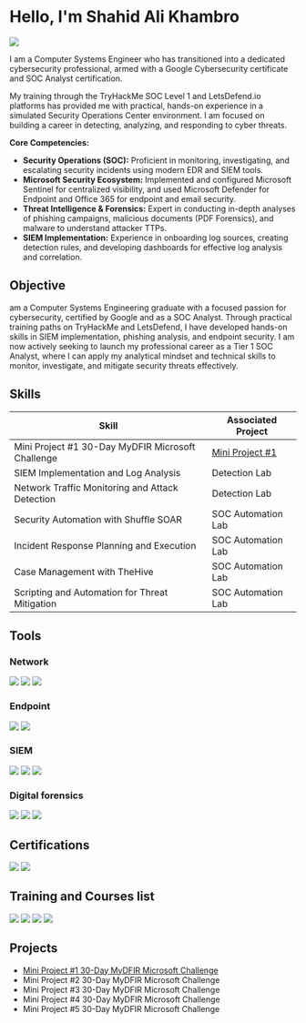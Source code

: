 # Hello, I'm Shahid Ali Khambro
<a href="https://www.linkedin.com/in/shahidalikhambro/"><img src="https://img.shields.io/badge/-LinkedIn-0072b1?&style=for-the-badge&logo=linkedin&logoColor=white" /></a>


I am a Computer Systems Engineer who has transitioned into a dedicated cybersecurity professional, armed with a Google Cybersecurity certificate and SOC Analyst certification.

My training through the TryHackMe SOC Level 1 and LetsDefend.io platforms has provided me with practical, hands-on experience in a simulated Security Operations Center environment. I am focused on building a career in detecting, analyzing, and responding to cyber threats.

**Core Competencies:**

*   **Security Operations (SOC):** Proficient in monitoring, investigating, and escalating security incidents using modern EDR and SIEM tools.
*   **Microsoft Security Ecosystem:** Implemented and configured Microsoft Sentinel for centralized visibility, and used Microsoft Defender for Endpoint and Office 365 for endpoint and email security.
*   **Threat Intelligence & Forensics:** Expert in conducting in-depth analyses of phishing campaigns, malicious documents (PDF Forensics), and malware to understand attacker TTPs.
*   **SIEM Implementation:** Experience in onboarding log sources, creating detection rules, and developing dashboards for effective log analysis and correlation.

## Objective

 am a Computer Systems Engineering graduate with a focused passion for cybersecurity, certified by Google and as a SOC Analyst. Through practical training paths on TryHackMe and LetsDefend, I have developed hands-on skills in SIEM implementation, phishing analysis, and endpoint security. I am now actively seeking to launch my professional career as a Tier 1 SOC Analyst, where I can apply my analytical mindset and technical skills to monitor, investigate, and mitigate security threats effectively.

## Skills


| Skill                                         | Associated Project         |
|-----------------------------------------------|----------------------------|
| Mini Project #1 30-Day MyDFIR Microsoft Challenge | <a href="https://github.com/shahid-khambro/Mini-Project-1-30-Day-MyDFIR-Microsoft-Challenge/tree/main">Mini Project #1</a>|
| SIEM Implementation and Log Analysis          | <a hrref="https://google.com">Detection Lab</a>|
| Network Traffic Monitoring and Attack Detection | <a hrref="https://google.com">Detection Lab</a>|
| Security Automation with Shuffle SOAR         | SOC Automation Lab|
| Incident Response Planning and Execution      | SOC Automation Lab|
| Case Management with TheHive                  | SOC Automation Lab|
| Scripting and Automation for Threat Mitigation | SOC Automation Lab|

## Tools

### Network
<div>
    <img src="https://img.shields.io/badge/-Wireshark-1679A7?&style=for-the-badge&logo=Wireshark&logoColor=white" />
    <img src="https://img.shields.io/badge/-Suricata-EF3B2D?&style=for-the-badge&logo=Suricata&logoColor=white" />
    <img src="https://img.shields.io/badge/-Zeek-777BB4?&style=for-the-badge&logo=Zeek&logoColor=white" />
</div>

### Endpoint
<div>
    <img src="https://img.shields.io/badge/-Microsoft_Defender_for_Endpoint-00A4EF?&style=for-the-badge&logo=Microsoft&logoColor=white" />
    <img src="https://img.shields.io/badge/-Velociraptor-4B275F?&style=for-the-badge&logo=Velociraptor&logoColor=white" />
</div>

### SIEM
<div>
    <img src="https://img.shields.io/badge/-Microsoft_Sentinel-0078D4?&style=for-the-badge&logo=Microsoft&logoColor=white" />
    <img src="https://img.shields.io/badge/-Splunk-000000?&style=for-the-badge&logo=Splunk&logoColor=white" />
    <img src="https://img.shields.io/badge/-Elastic-005571?&style=for-the-badge&logo=Elastic&logoColor=white" />
</div>

### Digital forensics
<div>
    <img src="https://img.shields.io/badge/-Digital%20Forensics-2E8B57?&style=for-the-badge&logo=databricks&logoColor=white" />
<img src="https://img.shields.io/badge/-PDF%20Forensics%20Expert-B22222?&style=for-the-badge&logo=adobeacrobatreader&logoColor=white" />
<img src="https://img.shields.io/badge/-Phishing%20Email%20Analysis%20Expert-FF8C00?&style=for-the-badge&logo=maildotru&logoColor=white" />
</div>


## Certifications
<div>
<img src="https://img.shields.io/badge/-Google%20Cybersecurity-4285F4?&style=for-the-badge&logo=Google&logoColor=white" />
<img src="https://img.shields.io/badge/-EC--Council%20CSA-AA0000?&style=for-the-badge&logo=ElasticStack&logoColor=white" />
</div>

## Training and Courses list

<div>
<img src="https://img.shields.io/badge/-SOC%20Level%201%20(TryHackMe)-212C42?&style=for-the-badge&logo=TryHackMe&logoColor=white" />
<img src="https://img.shields.io/badge/-SOC%20Analyst%20Path%20(LetsDefend)-1E90FF?&style=for-the-badge&logo=Shield&logoColor=white" />
<img src="https://img.shields.io/badge/-SOC%20101%20(TCM%20Security)-000000?&style=for-the-badge&logo=HackTheBox&logoColor=white" />
<img src="https://img.shields.io/badge/-Blue%20Team%20Level%201-0057B7?&style=for-the-badge&logo=ShieldSecurity&logoColor=white" />
</div>

## Projects
-  <a href="https://github.com/shahid-khambro/Mini-Project-1-30-Day-MyDFIR-Microsoft-Challenge/tree/main">Mini Project #1 30-Day MyDFIR Microsoft Challenge</a>
- Mini Project #2 30-Day MyDFIR Microsoft Challenge
- Mini Project #3 30-Day MyDFIR Microsoft Challenge
- Mini Project #4 30-Day MyDFIR Microsoft Challenge
- Mini Project #5 30-Day MyDFIR Microsoft Challenge
